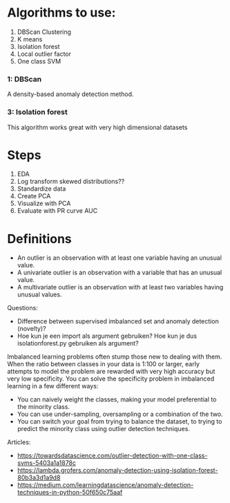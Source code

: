 # Algorithms to use:

1. DBScan Clustering
2. K means
3. Isolation forest
4. Local outlier factor
5. One class SVM


### 1: DBScan 
A density-based anomaly detection method.


### 3: Isolation forest
This algorithm works great with very high dimensional datasets



# Steps
1. EDA
2. Log transform skewed distributions??
2. Standardize data
3. Create PCA
4. Visualize with PCA
5. Evaluate with PR curve AUC


# Definitions
- An outlier is an observation with at least one variable having an unusual value.
- A univariate outlier is an observation with a variable that has an unusual value.
- A multivariate outlier is an observation with at least two variables having unusual values.


Questions:
- Difference between supervised imbalanced set and anomaly detection (novelty)?
- Hoe kun je een import als argument gebruiken? Hoe kun je dus isolationforest.py gebruiken als argument?

Imbalanced learning problems often stump those new to dealing with them. When the ratio between classes in your data is 1:100 or larger, early attempts to model the problem are rewarded with very high accuracy but very low specificity. You can solve the specificity problem in imbalanced learning in a few different ways:
* You can naively weight the classes, making your model preferential to the minority class.
* You can use under-sampling, oversampling or a combination of the two.
* You can switch your goal from trying to balance the dataset, to trying to predict the minority class using outlier detection techniques.


Articles:
- https://towardsdatascience.com/outlier-detection-with-one-class-svms-5403a1a1878c
- https://lambda.grofers.com/anomaly-detection-using-isolation-forest-80b3a3d1a9d8
- https://medium.com/learningdatascience/anomaly-detection-techniques-in-python-50f650c75aaf